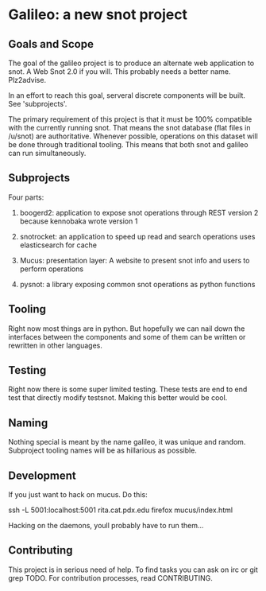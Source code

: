 Galileo: a new snot project
===========================



Goals and Scope
---------------


The goal of the galileo project is to produce an alternate web application to snot. A Web Snot 2.0 if you will. This probably needs a better name. Plz2advise.

In an effort to reach this goal, serveral discrete components will be built. See 'subprojects'.

The primary requirement of this project is that it must be 100% compatible with the currently running snot. That means the snot database (flat files in /u/snot) are authoritative. Whenever possible, operations on this dataset will be done through traditional tooling. This means that both snot and galileo can run simultaneously.



Subprojects
-----------


Four parts:


1) boogerd2: application to expose snot operations through REST
   version 2 because kennobaka wrote version 1


2) snotrocket: an application to speed up read and search operations
    uses elasticsearch for cache


3) Mucus: presentation layer: A website to present snot info and users to perform operations


4) pysnot: a library exposing common snot operations as python functions




Tooling
-------


Right now most things are in python. But hopefully we can nail down the interfaces between the components and some of them can be written or rewritten in other languages.




Testing
-------

Right now there is some super limited testing. These tests are end to end test that directly modify testsnot. Making this better would be cool.



Naming
------


Nothing special is meant by the name galileo, it was unique and random. Subproject tooling names will be as hillarious as possible.




Development
-----------


If you just want to hack on mucus. Do this:

ssh -L 5001:localhost:5001 rita.cat.pdx.edu
firefox mucus/index.html


Hacking on the daemons, youll probably have to run them...



Contributing
------------


This project is in serious need of help. To find tasks you can ask on irc or git grep TODO. For contribution processes, read CONTRIBUTING.

